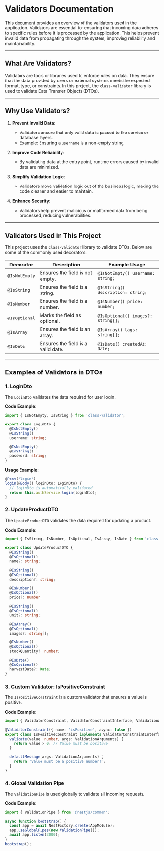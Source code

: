 # **Validators Documentation**

This document provides an overview of the validators used in the application. Validators are essential for ensuring that incoming data adheres to specific rules before it is processed by the application. This helps prevent invalid data from propagating through the system, improving reliability and maintainability.

---

## **What Are Validators?**

Validators are tools or libraries used to enforce rules on data. They ensure that the data provided by users or external systems meets the expected format, type, or constraints. In this project, the `class-validator` library is used to validate Data Transfer Objects (DTOs).

---

## **Why Use Validators?**

1. **Prevent Invalid Data**:
   - Validators ensure that only valid data is passed to the service or database layers.
   - Example: Ensuring a `username` is a non-empty string.

2. **Improve Code Reliability**:
   - By validating data at the entry point, runtime errors caused by invalid data are minimized.

3. **Simplify Validation Logic**:
   - Validators move validation logic out of the business logic, making the code cleaner and easier to maintain.

4. **Enhance Security**:
   - Validators help prevent malicious or malformed data from being processed, reducing vulnerabilities.

---

## **Validators Used in This Project**

This project uses the `class-validator` library to validate DTOs. Below are some of the commonly used decorators:

| Decorator       | Description                                      | Example Usage                          |
|------------------|--------------------------------------------------|----------------------------------------|
| `@IsNotEmpty`   | Ensures the field is not empty.                  | `@IsNotEmpty() username: string;`      |
| `@IsString`     | Ensures the field is a string.                   | `@IsString() description: string;`     |
| `@IsNumber`     | Ensures the field is a number.                   | `@IsNumber() price: number;`           |
| `@IsOptional`   | Marks the field as optional.                     | `@IsOptional() images?: string[];`     |
| `@IsArray`      | Ensures the field is an array.                   | `@IsArray() tags: string[];`           |
| `@IsDate`       | Ensures the field is a valid date.               | `@IsDate() createdAt: Date;`           |

---

## **Examples of Validators in DTOs**

### **1. LoginDto**
The `LoginDto` validates the data required for user login.

**Code Example**:
```typescript
import { IsNotEmpty, IsString } from 'class-validator';

export class LoginDto {
  @IsNotEmpty()
  @IsString()
  username: string;

  @IsNotEmpty()
  @IsString()
  password: string;
}
```

**Usage Example**:
```typescript
@Post('login')
login(@Body() loginDto: LoginDto) {
  // loginDto is automatically validated
  return this.authService.login(loginDto);
}
```

### **2. UpdateProductDTO**
The `UpdateProductDTO` validates the data required for updating a product.

**Code Example**:
```typescript
import { IsString, IsNumber, IsOptional, IsArray, IsDate } from 'class-validator';

export class UpdateProductDTO {
  @IsString()
  @IsOptional()
  name?: string;

  @IsString()
  @IsOptional()
  description?: string;

  @IsNumber()
  @IsOptional()
  price?: number;

  @IsString()
  @IsOptional()
  unit?: string;

  @IsArray()
  @IsOptional()
  images?: string[];

  @IsNumber()
  @IsOptional()
  stockQuantity?: number;

  @IsDate()
  @IsOptional()
  harvestDate?: Date;
}
```

### **3. Custom Validator: IsPositiveConstraint**
The `IsPositiveConstraint` is a custom validator that ensures a value is positive.

**Code Example**:
```typescript
import { ValidatorConstraint, ValidatorConstraintInterface, ValidationArguments } from 'class-validator';

@ValidatorConstraint({ name: 'isPositive', async: false })
export class IsPositiveConstraint implements ValidatorConstraintInterface {
  validate(value: number, args: ValidationArguments) {
    return value > 0; // Value must be positive
  }

  defaultMessage(args: ValidationArguments) {
    return 'Value must be a positive number!';
  }
}
```

### **4. Global Validation Pipe**
The `ValidationPipe` is used globally to validate all incoming requests.

**Code Example**:
```typescript
import { ValidationPipe } from '@nestjs/common';

async function bootstrap() {
  const app = await NestFactory.create(AppModule);
  app.useGlobalPipes(new ValidationPipe());
  await app.listen(3000);
}
bootstrap();
```